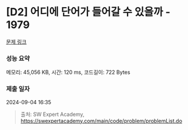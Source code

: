 # [D2] 어디에 단어가 들어갈 수 있을까 - 1979 

[문제 링크](https://swexpertacademy.com/main/code/problem/problemDetail.do?contestProbId=AV5PuPq6AaQDFAUq) 

### 성능 요약

메모리: 45,056 KB, 시간: 120 ms, 코드길이: 722 Bytes

### 제출 일자

2024-09-04 16:35



> 출처: SW Expert Academy, https://swexpertacademy.com/main/code/problem/problemList.do